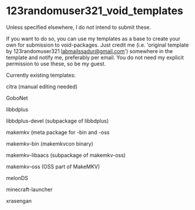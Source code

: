 # 123randomuser321_void_templates
Unless specified elsewhere, I do not intend to submit these.

If you want to do so, you can use my templates as a base to create your own for submission to void-packages.
Just credit me (i.e. 'original template by 123randomuser321 <labmailssadur@gmail.com>') somewhere in the template and notify me, preferably per email. You do not need my explicit permission to use these, so be my guest.



Currently existing templates:


citra (manual editing needed)

GoboNet

libbdplus

libbdplus-devel (subpackage of libbdplus)

makemkv (meta package for -bin and -oss

makemkv-bin (makemkvcon binary)

makemkv-libaacs (subpackage of makemkv-oss)

makemkv-oss (OSS part of MakeMKV)

melonDS

minecraft-launcher

xrasengan
